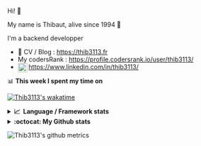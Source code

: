 Hi! 👋

My name is Thibaut, alive since 1994 🍷

I'm a backend developper

-   📝 CV / Blog : https://thib3113.fr
-   My codersRank : https://profile.codersrank.io/user/thib3113/
-   <a href="https://www.linkedin.com/in/thib3113/"><img align="left" alt="Thib3113's Linkedin" width="21px" src="https://img.icons8.com/color/48/linkedin.png" /></a> https://www.linkedin.com/in/thib3113/

📊 **This week I spent my time on**

[![Thib3113's wakatime](https://github-readme-stats.vercel.app/api/wakatime?username=thib3113&layout=default&theme=dracula&langs_count=6&hide_title=true&hide_border=true)](https://wakatime.com/@thib3113)

<details>
  <summary><b>📈&nbsp;&nbsp;Language&nbsp;/&nbsp;Framework stats</b></summary>
  <br/>  
  <a href='https://profile.codersrank.io/user/thib3113/'>
  <img src='http://cr-skills-chart-widget.azurewebsites.net/api/api?username=thib3113&padding=30&skills=php,batchfile,javascript,less,mysql,reactjs,scss,shell,typescript,vue'>
  </a>
</details>

<details>
  <summary><b>:octocat: My Github stats</b></summary>
  <br/>  
  
  <img src="https://github-readme-stats.vercel.app/api?username=thib3113&theme=dracula&show_icons=true&" alt="Thib3113's GitHub stats" />

<!--START_SECTION:activity-->

1. 🎉 Merged PR [#675](https://github.com/thib3113/unifi-client/pull/675) in [thib3113/unifi-client](https://github.com/thib3113/unifi-client)
2. 🎉 Merged PR [#677](https://github.com/thib3113/unifi-client/pull/677) in [thib3113/unifi-client](https://github.com/thib3113/unifi-client)
3. 🎉 Merged PR [#676](https://github.com/thib3113/unifi-client/pull/676) in [thib3113/unifi-client](https://github.com/thib3113/unifi-client)
4. 🗣 Commented on [#2615](https://github.com/centreon/centreon/pull/2615#issuecomment-1824267793) in [centreon/centreon](https://github.com/centreon/centreon)
5. 🗣 Commented on [#2615](https://github.com/centreon/centreon/pull/2615#issuecomment-1822419544) in [centreon/centreon](https://github.com/centreon/centreon)
 <!--END_SECTION:activity-->

</details>

![Thib3113's github metrics](https://gist.githubusercontent.com/thib3113/83a96e16f8bca103f1b0e376186c66ec/raw/github-metrics.svg)
